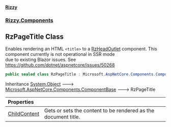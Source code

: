 #### [Rizzy](index.md 'index')
### [Rizzy.Components](Rizzy.Components.md 'Rizzy.Components')

## RzPageTitle Class

Enables rendering an HTML `<title>` to a [RzHeadOutlet](Rizzy.Components.RzHeadOutlet.md 'Rizzy.Components.RzHeadOutlet') component. This component currently is not operational in SSR mode  
due to existing Blazor issues.  See https://github.com/dotnet/aspnetcore/issues/50268

```csharp
public sealed class RzPageTitle : Microsoft.AspNetCore.Components.ComponentBase
```

Inheritance [System.Object](https://docs.microsoft.com/en-us/dotnet/api/System.Object 'System.Object') &#129106; [Microsoft.AspNetCore.Components.ComponentBase](https://docs.microsoft.com/en-us/dotnet/api/Microsoft.AspNetCore.Components.ComponentBase 'Microsoft.AspNetCore.Components.ComponentBase') &#129106; RzPageTitle

| Properties | |
| :--- | :--- |
| [ChildContent](Rizzy.Components.RzPageTitle.ChildContent.md 'Rizzy.Components.RzPageTitle.ChildContent') | Gets or sets the content to be rendered as the document title. |
